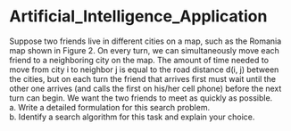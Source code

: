 # Artificial_Intelligence_Application
Suppose two friends live in different cities on a map, such as the Romania map
shown in Figure 2. On every turn, we can simultaneously move each friend to
a neighboring city on the map. The amount of time needed to move from city
i to neighbor j is equal to the road distance d(i, j) between the cities, but on
each turn the friend that arrives first must wait until the other one arrives (and
calls the first on his/her cell phone) before the next turn can begin. We want
the two friends to meet as quickly as possible.\
a. Write a detailed formulation for this search problem.\
b. Identify a search algorithm for this task and explain your choice.
